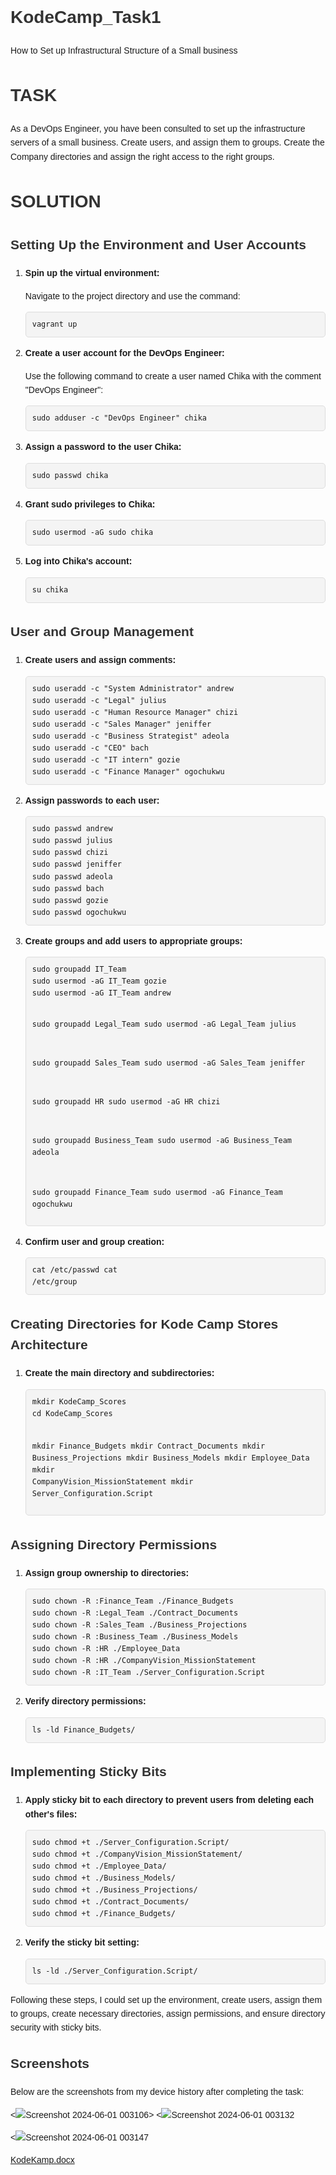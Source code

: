 # KodeCamp_Task1
How to Set up Infrastructural Structure of a Small business
<!DOCTYPE html>
<html lang="en">
<head>
    <meta charset="UTF-8">
    <meta name="viewport" content="width=device-width, initial-scale=1.0">
    <title>DevOps Task Solution</title>
    <style>
        body {
            font-family: Arial, sans-serif;
            line-height: 1.6;
        }
        h1, h2 {
            color: #333;
        }
        pre {
            background-color: #f4f4f4;
            padding: 10px;
            border: 1px solid #ddd;
            border-radius: 5px;
            }
    </style>
</head>
<body>

<h1>TASK</h1>
<p>As a DevOps Engineer, you have been consulted to set up the infrastructure servers of a small business. Create users, and assign them to groups. Create the Company directories and assign the right access to the right groups.</p>

<h1>SOLUTION</h1>

<h2>Setting Up the Environment and User Accounts</h2>

<ol>
    <li><strong>Spin up the virtual environment:</strong>
        <p>Navigate to the project directory and use the command:</p>
        <pre><code>vagrant up</code></pre>
    </li>
    <li><strong>Create a user account for the DevOps Engineer:</strong>
        <p>Use the following command to create a user named Chika with the comment "DevOps Engineer":</p>
        <pre><code>sudo adduser -c "DevOps Engineer" chika</code></pre>
    </li>
    <li><strong>Assign a password to the user Chika:</strong>
        <pre><code>sudo passwd chika</code></pre>
    </li>
    <li><strong>Grant sudo privileges to Chika:</strong>
        <pre><code>sudo usermod -aG sudo chika</code></pre>
    </li>
    <li><strong>Log into Chika's account:</strong>
        <pre><code>su chika</code></pre>
    </li>
</ol>

<h2>User and Group Management</h2>

<ol>
    <li><strong>Create users and assign comments:</strong>
        <pre><code>sudo useradd -c "System Administrator" andrew
sudo useradd -c "Legal" julius
sudo useradd -c "Human Resource Manager" chizi
sudo useradd -c "Sales Manager" jeniffer
sudo useradd -c "Business Strategist" adeola
sudo useradd -c "CEO" bach
sudo useradd -c "IT intern" gozie
sudo useradd -c "Finance Manager" ogochukwu</code></pre>
    </li>
    <li><strong>Assign passwords to each user:</strong>
        <pre><code>sudo passwd andrew
sudo passwd julius
sudo passwd chizi
sudo passwd jeniffer
sudo passwd adeola
sudo passwd bach
sudo passwd gozie
sudo passwd ogochukwu</code></pre>
    </li>
    <li><strong>Create groups and add users to appropriate groups:</strong>
        <pre><code>sudo groupadd IT_Team
sudo usermod -aG IT_Team gozie
sudo usermod -aG IT_Team andrew

sudo groupadd Legal_Team
sudo usermod -aG Legal_Team julius

sudo groupadd Sales_Team
sudo usermod -aG Sales_Team jeniffer

sudo groupadd HR
sudo usermod -aG HR chizi

sudo groupadd Business_Team
sudo usermod -aG Business_Team adeola

sudo groupadd Finance_Team
sudo usermod -aG Finance_Team ogochukwu</code></pre>
    </li>
    <li><strong>Confirm user and group creation:</strong>
        <pre><code>cat /etc/passwd
cat /etc/group</code></pre>
    </li>
</ol>

<h2>Creating Directories for Kode Camp Stores Architecture</h2>

<ol>
    <li><strong>Create the main directory and subdirectories:</strong>
        <pre><code>mkdir KodeCamp_Scores
cd KodeCamp_Scores

mkdir Finance_Budgets
mkdir Contract_Documents
mkdir Business_Projections
mkdir Business_Models
mkdir Employee_Data
mkdir CompanyVision_MissionStatement
mkdir Server_Configuration.Script</code></pre>
    </li>
</ol>

<h2>Assigning Directory Permissions</h2>

<ol>
    <li><strong>Assign group ownership to directories:</strong>
        <pre><code>sudo chown -R :Finance_Team ./Finance_Budgets
sudo chown -R :Legal_Team ./Contract_Documents
sudo chown -R :Sales_Team ./Business_Projections
sudo chown -R :Business_Team ./Business_Models
sudo chown -R :HR ./Employee_Data
sudo chown -R :HR ./CompanyVision_MissionStatement
sudo chown -R :IT_Team ./Server_Configuration.Script</code></pre>
    </li>
    <li><strong>Verify directory permissions:</strong>
        <pre><code>ls -ld Finance_Budgets/</code></pre>
    </li>
</ol>

<h2>Implementing Sticky Bits</h2>

<ol>
    <li><strong>Apply sticky bit to each directory to prevent users from deleting each other's files:</strong>
        <pre><code>sudo chmod +t ./Server_Configuration.Script/
sudo chmod +t ./CompanyVision_MissionStatement/
sudo chmod +t ./Employee_Data/
sudo chmod +t ./Business_Models/
sudo chmod +t ./Business_Projections/
sudo chmod +t ./Contract_Documents/
sudo chmod +t ./Finance_Budgets/</code></pre>
    </li>
    <li><strong>Verify the sticky bit setting:</strong>
        <pre><code>ls -ld ./Server_Configuration.Script/</code></pre>
    </li>
</ol>

<p>Following these steps, I could set up the environment, create users, assign them to groups, create necessary directories, assign permissions, and ensure directory security with sticky bits.</p>

<h2>Screenshots</h2>
<p>Below are the screenshots from my device history after completing the task:</p>

<!-- Example of including screenshots -->
<![Screenshot 2024-06-01 003106](https://github.com/CkEvan/KodeCamp_Task1/assets/154507786/a441108c-90af-489d-97cb-191a1b38c57f)>
<![Screenshot 2024-06-01 003132](https://github.com/CkEvan/KodeCamp_Task1/assets/154507786/efa05cf1-834e-427e-b021-f8e2364dbd02)
>
<![Screenshot 2024-06-01 003147](https://github.com/CkEvan/KodeCamp_Task1/assets/154507786/bfe06f47-9899-4e93-aa0d-db6b7c5d56b0)

[KodeKamp.docx](https://github.com/user-attachments/files/15519727/KodeKamp.docx) 

</body>
</html>
